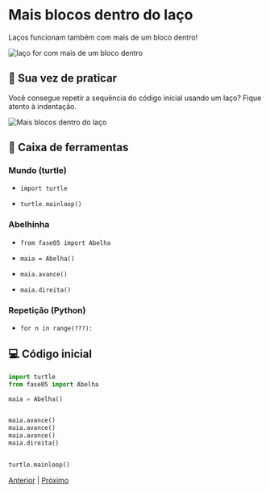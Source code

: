 # Mais blocos dentro do laço

Laços funcionam também com mais de um bloco dentro!

![laço for com mais de um bloco dentro](for.png "laço for com mais de um bloco dentro")


## 🐝 Sua vez de praticar

Você consegue repetir a sequência do código inicial usando um laço?
Fique atento à indentação.

![Mais blocos dentro do laço](cenario_05.png "Mais blocos dentro do laço")


## 🧰 Caixa de ferramentas

### Mundo (turtle)

- `import turtle`

- `turtle.mainloop()`

### Abelhinha

- `from fase05 import Abelha`

- `maia = Abelha()`

- `maia.avance()`

- `maia.direita()`

### Repetição (Python)

- `for n in range(???):`


## 💻 Código inicial

```python
import turtle
from fase05 import Abelha

maia = Abelha()


maia.avance()
maia.avance()
maia.avance()
maia.direita()


turtle.mainloop()

```

[Anterior](../fase04/README.md) | [Próximo](../fase05/README.md)